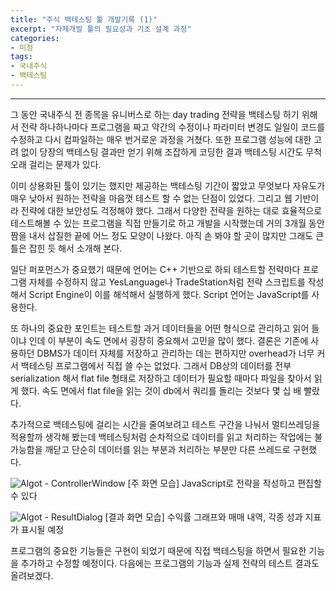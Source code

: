 ```yaml
---
title: "주식 백테스팅 툴 개발기록 (1)"
excerpt: "자체개발 툴의 필요성과 기초 설계 과정"
categories:
- 미정
tags:
- 국내주식
- 백테스팅
--- 
```

---

그 동안 국내주식 전 종목을 유니버스로 하는 day trading 전략을 백테스팅 하기 위해서 전략 하나하나마다 프로그램을 짜고 약간의 수정이나 파라미터 변경도 일일이 코드를 수정하고 다시 컴파일하는 매우 번거로운 과정을 거쳤다. 또한 프로그램 성능에 대한 고려 없이 당장의 백테스팅 결과만 얻기 위해 조잡하게 코딩한 결과 백테스팅 시간도 무척 오래 걸리는 문제가 있다.  

이미 상용화된 툴이 있기는 했지만 제공하는 백테스팅 기간이 짧았고 무엇보다 자유도가 매우 낮아서 원하는 전략을 마음껏 테스트 할 수 없는 단점이 있었다. 그리고 웹 기반이라 전략에 대한 보안성도 걱정해야 했다. 그래서 다양한 전략을 원하는 대로 효율적으로 테스트해볼 수 있는 프로그램을 직접 만들기로 하고 개발을 시작했는데 거의 3개월 동안 짬을 내서 삽질한 끝에 어느 정도 모양이 나왔다. 아직 손 봐야 할 곳이 많지만 그래도 큰 틀은 잡힌 듯 해서 소개해 본다.

일단 퍼포먼스가 중요했기 때문에 언어는 C++ 기반으로 하되 테스트할 전략마다 프로그램 자체를 수정하지 않고 YesLanguage나 TradeStation처럼 전략 스크립트를 작성해서 Script Engine이 이를 해석해서 실행하게 했다. Script 언어는 JavaScript를 사용한다.

또 하나의 중요한 포인트는 테스트할 과거 데이터들을 어떤 형식으로 관리하고 읽어 들이냐 인데 이 부분이 속도 면에서 굉장히 중요해서 고민을 많이 했다. 결론은 기존에 사용하던 DBMS가 데이터 자체를 저장하고 관리하는 데는 편하지만 overhead가 너무 커서 백테스팅 프로그램에서 직접 쓸 수는 없었다. 그래서 DB상의 데이터를 전부 serialization 해서 flat file 형태로 저장하고 데이터가 필요할 때마다 파일을 찾아서 읽게 했다. 속도 면에서 flat file을 읽는 것이 db에서 쿼리를 돌리는 것보다 몇 십 배 빨랐다.

추가적으로 백테스팅에 걸리는 시간을 줄여보려고 테스트 구간을 나눠서 멀티쓰레딩을 적용할까 생각해 봤는데 백테스팅처럼 순차적으로 데이터를 읽고 처리하는 작업에는 불가능함을 깨닫고 단순히 데이터를 읽는 부분과 처리하는 부분만 다른 쓰레드로 구현했다.

![Algot - ControllerWindow](https://lh3.googleusercontent.com/dkcpiurYlTX9Iq8BTfAwFTOZvkjzOE01GyiB1YcNUNqKPxQU1VcQ1gV6MEiepN0WyqFOFcEWNAzNRix-x8auMN7kb_EjxweGxxQ014q46n_E4psFIgHOSuxWd1c_C3jif5C8EzMuxBYHkNSni6l2Tpv1ueYHwouVF2pR9kB_4VAcdF2Fp6W8o3XToXH1jmx6wWb05cyyAHERIPbwDLdPuhxUzdyjYitsB6IkUIrh8ostAuRValTKrU0fRL9tS53sQ62hVsqLz0vIBTsHoI2atOus1_mhZduzfDcxjLU3fN0bmz-B_upsDQFWw9nl7T2mzxPCArrMrfiJEd0Q4QljJ0Suj-ZIjqI1ZGrURKc_ePlzU96RRS5VcQ508WbJnhrfpWWqx_qHDOLA0wWapSXs0lrRaMGwPPpUSP0g8tgecTwhKz_HVB50uAw3_C7mHFDexbDwCEDTIsBWWkgyErM72iV3q7g1kv4cD3fQj6fQYg-ft8v8bWaPewIQ6zqqRjTygleb0D5uIOKmbfCpKv4MsoVorG82_zhGL06rjSG5ms0AYA3E_uJyLMky3IRaGr0j25Cl6N520cSlXXCIvclTvz8sysHtYwqeZi1s7YKMLA_ecWNkDfayymK77g9CZ2xspH0qsJ2G5CKqji9A7xQXqJEZmMGLCxk_SRZng2hiUSjxqG7oNi04gKbNidoYd0skXVIj06qtALQHPDaV1suN_g=w1202-h932-no?authuser=0) 
[주 화면 모습] JavaScript로 전략을 작성하고 편집할 수 있다

![Algot - ResultDialog](https://lh3.googleusercontent.com/Zd_sySaymq_y8aOpALq17QjstfADutLTdKEJn_JnTpIalE9ov5x-AdnM575F-6aKW9nbObI7OdednJEibGWnax2CFWqyQbMDt3t4uQ9RM43OdzwHdu0pPLs_qpnqUq22q4MBvOHx63orh8NL5haWjI0NJAn-bYGY-o9MyVyZ9RWh-zoZPNweR7WUQ1rEX7xHaa40lc0SIqhDrqwEwr3YIjOBgt1SdKiAitU7OmscRAP5EQnjsy6E0aagv05JAMAuLujHP2ToRKfvwk8kQKhNseRVGIG5AgXgKCfXVh6Kf86vFw4ztf_1QDJGnEgRCZtVxOcWmUz5BRscXcKyembLowxRgU1tU4-NjB3hQe8RF07AAb0lRXqpfUtQIM5ky4jlLeaMUHxVWQDrMcpguKZJs24HdOYdCdPOYBxjUb0yqjbPS02G9gzqMiaeK9Slqgr9SCpD8tsPXt6VhE7j9pTi6Hxuld1g6G1176L4g3rnt_FHsOF7_6zZh6HLJHuANday_teJ6c-Vcek99A4kC-hbc8zfE4heNzlVeS7cj4ogP1gsIfo7Jita5Csfy5gMrqHR6vJ_MQZetSNO4tP5F-7H4fQvLPvYXANZmzmTPrYK11ZCYcS6p2Qk8lR-NaRVC3Ecs6WMqtEjPdPFn8mqUidBVNRkHGXTl_oK_lIcB30q-R2T8Vy3Y13QPvybWnU28DbF1IrTF7nbTwPIkZWFeVTecQ=w1202-h932-no?authuser=0)
[결과 화면 모습] 수익률 그래프와 매매 내역, 각종 성과 지표가 표시될 예정

프로그램의 중요한 기능들은 구현이 되었기 때문에 직접 백테스팅을 하면서 필요한 기능을 추가하고 수정할 예정이다. 다음에는 프로그램의 기능과 실제 전략의 테스트 결과도 올려보겠다.
